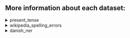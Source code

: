 ## More information about each dataset:

<details>
<summary>present_tense</summary>

- Every verb is written in present tense, but has two tense: present infinitive (navneform, infinitiv) and present tense (nutid).
- On the left the verb is written in the wrong tense and on the right in the right tense regardless of the issue being a nutids-r.

Load with:
```
df = pd.read_csv("present_tense.csv", encoding="UTF-8", sep="|")
```
</details>

<details>
<summary>wikipedia_spelling_errors</summary>

- Webscrabed and cleaned from [wikipedia](https://da.wikipedia.org/wiki/Wikipedia:Almindelige_stavefejl)
- As wikipedia descibes, please notice: Not all occurrences of these words may be spelling errors. For instance, if the word is in a song or book title or part of a proper name for a person, city, or company, it should be left as intended by the author. So, think twice before correcting these spelling errors.

Load with:
```
df = pd.read_csv("wikipedia_spelling_errors.csv", encoding="UTF-8", sep="|")
```

</details>

<details>
<summary>danish_ner</summary>
    
- A large danish NER train, test and validation danish can be found [here](https://huggingface.co/datasets/dane/viewer/default)
- The intention of this is to have another dataset to test NER models. The more datasets avaliable for testing, the easier it is to find tendencies in the models mistakes and get a appropriate accuracy without having to worry about being too impacted by one datasets biases.

Load with:
```
with open("danish_ner.pickle", "rb") as file:
    df = pickle.load(file)

sentences = list(df["sentence"].values)
ner = list(df["ner"].values)
```
</details>
